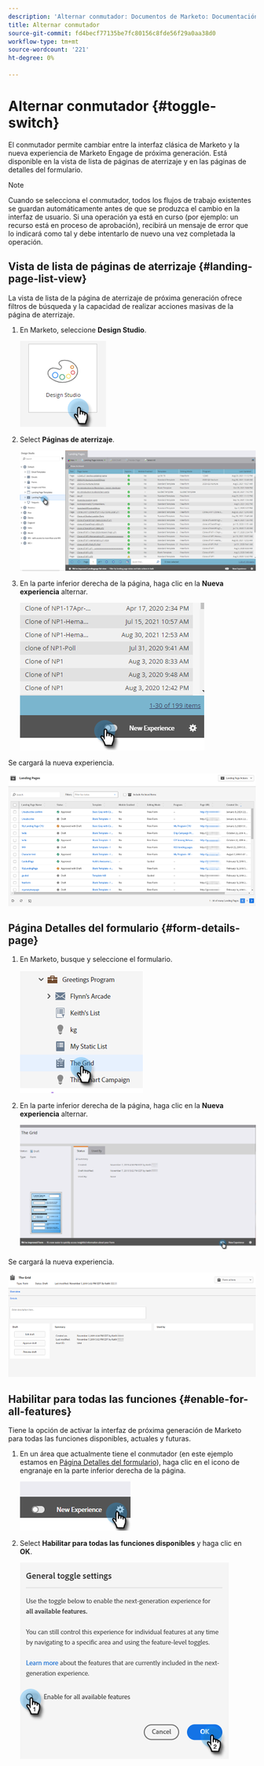 ```yaml
---
description: 'Alternar conmutador: Documentos de Marketo: Documentación del producto'
title: Alternar conmutador
source-git-commit: fd4becf77135be7fc80156c8fde56f29a0aa38d0
workflow-type: tm+mt
source-wordcount: '221'
ht-degree: 0%

---
```


# Alternar conmutador {#toggle-switch}

El conmutador permite cambiar entre la interfaz clásica de Marketo y la nueva experiencia de Marketo Engage de próxima generación. Está disponible en la vista de lista de páginas de aterrizaje y en las páginas de detalles del formulario.

>[!NOTE]
>
>Cuando se selecciona el conmutador, todos los flujos de trabajo existentes se guardan automáticamente antes de que se produzca el cambio en la interfaz de usuario. Si una operación ya está en curso (por ejemplo: un recurso está en proceso de aprobación), recibirá un mensaje de error que lo indicará como tal y debe intentarlo de nuevo una vez completada la operación.

## Vista de lista de páginas de aterrizaje {#landing-page-list-view}

La vista de lista de la página de aterrizaje de próxima generación ofrece filtros de búsqueda y la capacidad de realizar acciones masivas de la página de aterrizaje.

1. En Marketo, seleccione **Design Studio**.

   ![](assets/toggle-switch-1.png)

1. Select **Páginas de aterrizaje**.

   ![](assets/toggle-switch-2.png)

1. En la parte inferior derecha de la página, haga clic en la **Nueva experiencia** alternar.

   ![](assets/toggle-switch-3.png)

Se cargará la nueva experiencia.

![](assets/toggle-switch-4.png)

## Página Detalles del formulario {#form-details-page}

1. En Marketo, busque y seleccione el formulario.

   ![](assets/toggle-switch-5.png)

1. En la parte inferior derecha de la página, haga clic en la **Nueva experiencia** alternar.

   ![](assets/toggle-switch-6.png)

Se cargará la nueva experiencia.

![](assets/toggle-switch-7.png)

## Habilitar para todas las funciones {#enable-for-all-features}

Tiene la opción de activar la interfaz de próxima generación de Marketo para todas las funciones disponibles, actuales y futuras.

1. En un área que actualmente tiene el conmutador (en este ejemplo estamos en [Página Detalles del formulario](#form-details-page)), haga clic en el icono de engranaje en la parte inferior derecha de la página.

   ![](assets/toggle-switch-8.png)

1. Select **Habilitar para todas las funciones disponibles** y haga clic en **OK**.

   ![](assets/toggle-switch-9.png)
